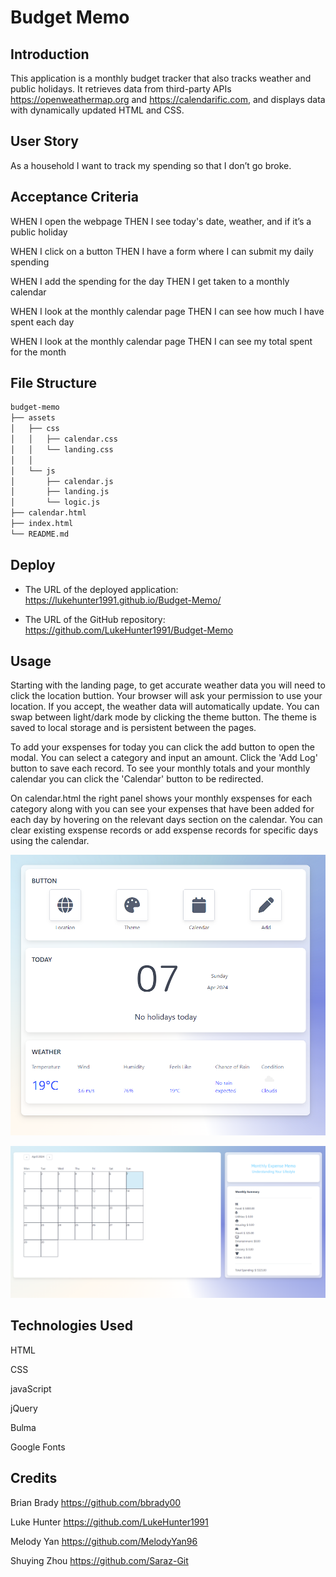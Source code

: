 # Budget Memo

## Introduction

This application is a monthly budget tracker that also tracks weather and public holidays.
It retrieves data from third-party APIs https://openweathermap.org and https://calendarific.com, and displays data with dynamically updated HTML and CSS.


## User Story

As a household I want to track my spending so that I don’t go broke.

## Acceptance Criteria

WHEN I open the webpage 
THEN I see today's date, weather, and if it’s a public holiday

WHEN I click on a button 
THEN I have a form where I can submit my daily spending

WHEN I add the spending for the day 
THEN I get taken to a monthly calendar

WHEN I look at the monthly calendar page 
THEN I can see how much I have spent each day

WHEN I look at the monthly calendar page 
THEN I can see my total spent for the month


## File Structure
```md
budget-memo
├── assets
│   ├── css
│   │   ├── calendar.css
│   │   └── landing.css
│   │
│   └── js
│       ├── calendar.js
│       ├── landing.js
│       └── logic.js
├── calendar.html
├── index.html
└── README.md
```

## Deploy

* The URL of the deployed application:  https://lukehunter1991.github.io/Budget-Memo/

* The URL of the GitHub repository: https://github.com/LukeHunter1991/Budget-Memo


## Usage

Starting with the landing page, to get accurate weather data you will need to click the location buttion. Your browser will ask your permission to use your location. If you accept, the weather data will automatically update. You can swap between light/dark mode by clicking the theme button. The theme is saved to local storage and is persistent between the pages.

To add your exspenses for today you can click the add button to open the modal. You can select a category and input an amount. Click the 'Add Log' button to save each record. To see your monthly totals and your monthly calendar you can click the 'Calendar' button to be redirected.

On calendar.html the right panel shows your monthly exspenses for each category along with you can see your expenses that have been added for each day by hovering on the relevant days section on the calendar. You can clear existing exspense records or add exspense records for specific days using the calendar.

![Screenshot 1](./assets/images/Screenshot_index.html.png)


![Screenshot 2](./assets/images/Screenshot_calendar.html.png)

## Technologies Used
HTML

CSS

javaScript

jQuery

Bulma

Google Fonts


## Credits

Brian Brady https://github.com/bbrady00

Luke Hunter https://github.com/LukeHunter1991

Melody Yan https://github.com/MelodyYan96

Shuying Zhou https://github.com/Saraz-Git